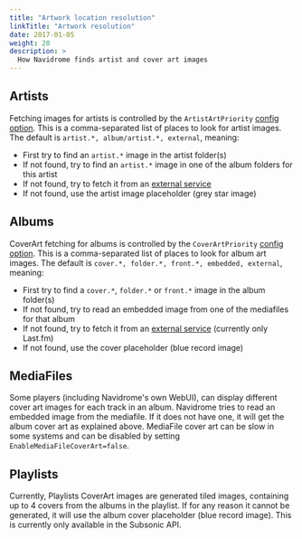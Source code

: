 ```yaml
---
title: "Artwork location resolution"
linkTitle: "Artwork resolution"
date: 2017-01-05
weight: 20
description: >
  How Navidrome finds artist and cover art images
---
```


## Artists

Fetching images for artists is controlled by the `ArtistArtPriority` [config option][advanced-configuration].
This is a comma-separated list of places to look for artist images.
The default is `artist.*, album/artist.*, external`, meaning:

- First try to find an `artist.*` image in the artist folder(s)
- If not found, try to find an `artist.*` image in one of the album folders for this artist
- If not found, try to fetch it from an [external service](/docs/usage/external-integrations)
- If not found, use the artist image placeholder (grey star image)

## Albums

CoverArt fetching for albums is controlled by the `CoverArtPriority` [config option][advanced-configuration].
This is a comma-separated list of places to look for album art images.
The default is `cover.*, folder.*, front.*, embedded, external`, meaning:

- First try to find a `cover.*`, `folder.*` or `front.*` image in the album folder(s)
- If not found, try to read an embedded image from one of the mediafiles for that album
- If not found, try to fetch it from an [external service](/docs/usage/external-integrations) (currently only Last.fm)
- If not found, use the cover placeholder (blue record image)

## MediaFiles

Some players (including Navidrome's own WebUI), can display different cover art images for each track in an album.
Navidrome tries to read an embedded image from the mediafile. If it does not have one, it will get the album cover
art as explained above. MediaFile cover art can be slow in some systems and can be disabled by
setting `EnableMediaFileCoverArt=false`.

## Playlists

Currently, Playlists CoverArt images are generated tiled images, containing up to 4 covers from the albums in the playlist.
If for any reason it cannot be generated, it will use the album cover placeholder (blue record image). This is currently only available in the Subsonic API.

[advanced-configuration]: /docs/usage/configuration-options/#advanced-configuration

